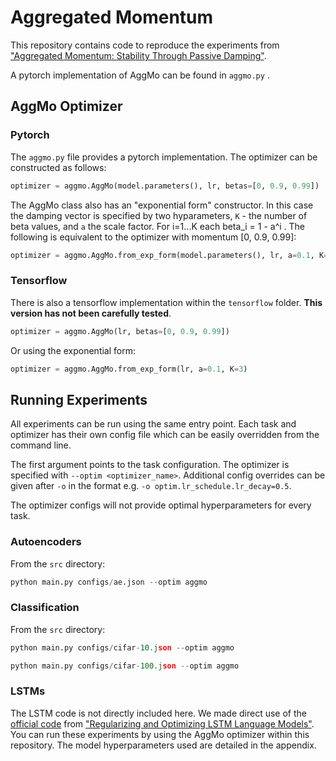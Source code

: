 # Aggregated Momentum

This repository contains code to reproduce the experiments from ["Aggregated Momentum: Stability Through Passive Damping"](https://arxiv.org/abs/1804.00325).

A pytorch implementation of AggMo can be found in `aggmo.py` .

## AggMo Optimizer

### Pytorch

The `aggmo.py` file provides a pytorch implementation. The optimizer can be constructed as follows:

```python
optimizer = aggmo.AggMo(model.parameters(), lr, betas=[0, 0.9, 0.99])
```

The AggMo class also has an "exponential form" constructor. In this case the damping vector is specified by two hyparameters, `K` - the number of beta values, and `a` the scale factor. For i=1...K each beta_i = 1 - a^i .
The following is equivalent to the optimizer with momentum [0, 0.9, 0.99]:

```python
optimizer = aggmo.AggMo.from_exp_form(model.parameters(), lr, a=0.1, K=3)
```

### Tensorflow

There is also a tensorflow implementation within the `tensorflow` folder. **This version has not been carefully tested**.

```python
optimizer = aggmo.AggMo(lr, betas=[0, 0.9, 0.99])
```

Or using the exponential form:

```python
optimizer = aggmo.AggMo.from_exp_form(lr, a=0.1, K=3)
```

## Running Experiments

All experiments can be run using the same entry point. Each task and optimizer has their own config file which can be easily overridden from the command line.

The first argument points to the task configuration. The optimizer is specified with `--optim <optimizer_name>`. Additional config overrides can be given after `-o` in the format e.g. `-o optim.lr_schedule.lr_decay=0.5`.

The optimizer configs will not provide optimal hyperparameters for every task.


### Autoencoders

From the `src` directory:

```python
python main.py configs/ae.json --optim aggmo
```

### Classification

From the `src` directory:

```python
python main.py configs/cifar-10.json --optim aggmo
```


```python
python main.py configs/cifar-100.json --optim aggmo
```

### LSTMs

The LSTM code is not directly included here. We made direct use of the [official code](https://github.com/salesforce/awd-lstm-lm) from ["Regularizing and Optimizing LSTM Language Models"](https://arxiv.org/abs/1708.02182). You can run these experiments by using the AggMo optimizer within this repository. The model hyperparameters used are detailed in the appendix.